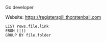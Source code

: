 Go developer

Website: https://registerspill.thorstenball.com

```dataview
LIST rows.file.link
FROM [[]]
GROUP BY file.folder
```
